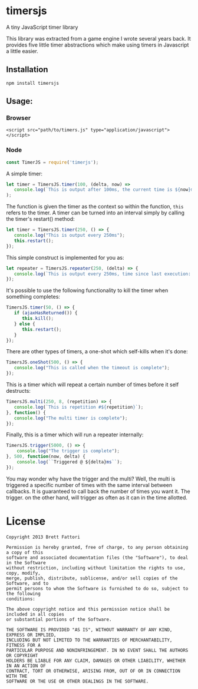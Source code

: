 # timersjs

A tiny JavaScript timer library

This library was extracted from a game engine I wrote several years back.  It provides five little timer abstractions which make using timers in Javascript a little easier.

## Installation

```
npm install timersjs
```

## Usage:

### Browser
```
<script src="path/to/timers.js" type="application/javascript"></script>
```

### Node
```javascript
const TimerJS = require('timerjs');
```

A simple timer:

```javascript
let timer = TimersJS.timer(100, (delta, now) => 
   console.log(`This is output after 100ms, the current time is ${now}ms`);
);
```

The function is given the timer as the context so within the function, `this` refers
to the timer.  A timer can be turned into an interval simply by calling the timer's restart() method:

```javascript
let timer = TimersJS.timer(250, () => {
   console.log("This is output every 250ms");
   this.restart();
});
```

This simple construct is implemented for you as:

```javascript
let repeater = TimersJS.repeater(250, (delta) => {
   console.log(`This is output every 250ms, time since last execution: ${delta}ms`);
});
```

It's possible to use the following functionality to kill the timer when something completes:

```javascript
TimersJS.timer(50, () => {
   if (ajaxHasReturned()) {
      this.kill();
   } else {
      this.restart();
   }
});
```

There are other types of timers, a one-shot which self-kills when it's done:

```javascript
TimersJS.oneShot(500, () => {
   console.log("This is called when the timeout is complete");
});
```

This is a timer which will repeat a certain number of times before it self destructs:

```javascript
TimersJS.multi(250, 8, (repetition) => {
   console.log(`This is repetition #${repetition}`);
}, function() {
   console.log("The multi timer is complete");
});
```

Finally, this is a timer which will run a repeater internally:

```javascript
TimersJS.trigger(5000, () => {
    console.log("The trigger is complete");
}, 500, function(now, delta) {
    console.log(``Triggered @ ${delta}ms``);
});
```

You may wonder why have the trigger and the multi?  Well, the multi is triggered a specific number of times with the same interval between callbacks.  It is guaranteed to call back the number of times you want it. The trigger. on the other hand, will trigger as often as it can in the time allotted.

# License
```
Copyright 2013 Brett Fattori

Permission is hereby granted, free of charge, to any person obtaining a copy of this 
software and associated documentation files (the "Software"), to deal in the Software 
without restriction, including without limitation the rights to use, copy, modify, 
merge, publish, distribute, sublicense, and/or sell copies of the Software, and to 
permit persons to whom the Software is furnished to do so, subject to the following 
conditions:

The above copyright notice and this permission notice shall be included in all copies 
or substantial portions of the Software.

THE SOFTWARE IS PROVIDED "AS IS", WITHOUT WARRANTY OF ANY KIND, EXPRESS OR IMPLIED, 
INCLUDING BUT NOT LIMITED TO THE WARRANTIES OF MERCHANTABILITY, FITNESS FOR A 
PARTICULAR PURPOSE AND NONINFRINGEMENT. IN NO EVENT SHALL THE AUTHORS OR COPYRIGHT 
HOLDERS BE LIABLE FOR ANY CLAIM, DAMAGES OR OTHER LIABILITY, WHETHER IN AN ACTION OF 
CONTRACT, TORT OR OTHERWISE, ARISING FROM, OUT OF OR IN CONNECTION WITH THE 
SOFTWARE OR THE USE OR OTHER DEALINGS IN THE SOFTWARE.
```